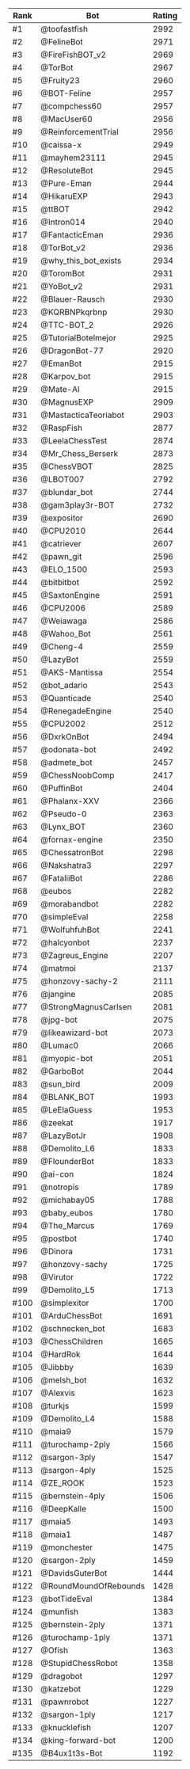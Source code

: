 Rank|Bot|Rating
---|---|---
#1|@toofastfish|2992
#2|@FelineBot|2971
#3|@FireFishBOT_v2|2969
#4|@TorBot|2967
#5|@Fruity23|2960
#6|@BOT-Feline|2957
#7|@compchess60|2957
#8|@MacUser60|2956
#9|@ReinforcementTrial|2956
#10|@caissa-x|2949
#11|@mayhem23111|2945
#12|@ResoluteBot|2945
#13|@Pure-Eman|2944
#14|@HikaruEXP|2943
#15|@ttBOT|2942
#16|@Intron014|2940
#17|@FantacticEman|2936
#18|@TorBot_v2|2936
#19|@why_this_bot_exists|2934
#20|@ToromBot|2931
#21|@YoBot_v2|2931
#22|@Blauer-Rausch|2930
#23|@KQRBNPkqrbnp|2930
#24|@TTC-BOT_2|2926
#25|@TutorialBotelmejor|2925
#26|@DragonBot-77|2920
#27|@EmanBot|2915
#28|@Karpov_bot|2915
#29|@Mate-AI|2915
#30|@MagnusEXP|2909
#31|@MastacticaTeoriabot|2903
#32|@RaspFish|2877
#33|@LeelaChessTest|2874
#34|@Mr_Chess_Berserk|2873
#35|@ChessVBOT|2825
#36|@LBOT007|2792
#37|@blundar_bot|2744
#38|@gam3play3r-BOT|2732
#39|@expositor|2690
#40|@CPU2010|2644
#41|@catriever|2607
#42|@pawn_git|2596
#43|@ELO_1500|2593
#44|@bitbitbot|2592
#45|@SaxtonEngine|2591
#46|@CPU2006|2589
#47|@Weiawaga|2586
#48|@Wahoo_Bot|2561
#49|@Cheng-4|2559
#50|@LazyBot|2559
#51|@AKS-Mantissa|2554
#52|@bot_adario|2543
#53|@Quanticade|2540
#54|@RenegadeEngine|2540
#55|@CPU2002|2512
#56|@DxrkOnBot|2494
#57|@odonata-bot|2492
#58|@admete_bot|2457
#59|@ChessNoobComp|2417
#60|@PuffinBot|2404
#61|@Phalanx-XXV|2366
#62|@Pseudo-0|2363
#63|@Lynx_BOT|2360
#64|@fornax-engine|2350
#65|@ChessatronBot|2298
#66|@Nakshatra3|2297
#67|@FataliiBot|2286
#68|@eubos|2282
#69|@morabandbot|2282
#70|@simpleEval|2258
#71|@WolfuhfuhBot|2241
#72|@halcyonbot|2237
#73|@Zagreus_Engine|2207
#74|@matmoi|2137
#75|@honzovy-sachy-2|2111
#76|@jangine|2085
#77|@StrongMagnusCarlsen|2081
#78|@jpg-bot|2075
#79|@likeawizard-bot|2073
#80|@Lumac0|2066
#81|@myopic-bot|2051
#82|@GarboBot|2044
#83|@sun_bird|2009
#84|@BLANK_BOT|1993
#85|@LeElaGuess|1953
#86|@zeekat|1917
#87|@LazyBotJr|1908
#88|@Demolito_L6|1833
#89|@FlounderBot|1833
#90|@ai-con|1824
#91|@notropis|1789
#92|@michabay05|1788
#93|@baby_eubos|1780
#94|@The_Marcus|1769
#95|@postbot|1740
#96|@Dinora|1731
#97|@honzovy-sachy|1725
#98|@Virutor|1722
#99|@Demolito_L5|1713
#100|@simplexitor|1700
#101|@ArduChessBot|1691
#102|@schnecken_bot|1683
#103|@ChessChildren|1665
#104|@HardRok|1644
#105|@Jibbby|1639
#106|@melsh_bot|1632
#107|@Alexvis|1623
#108|@turkjs|1599
#109|@Demolito_L4|1588
#110|@maia9|1579
#111|@turochamp-2ply|1566
#112|@sargon-3ply|1547
#113|@sargon-4ply|1525
#114|@ZE_ROOK|1523
#115|@bernstein-4ply|1506
#116|@DeepKalle|1500
#117|@maia5|1493
#118|@maia1|1487
#119|@monchester|1475
#120|@sargon-2ply|1459
#121|@DavidsGuterBot|1444
#122|@RoundMoundOfRebounds|1428
#123|@botTideEval|1384
#124|@munfish|1383
#125|@bernstein-2ply|1371
#126|@turochamp-1ply|1371
#127|@Ofish|1363
#128|@StupidChessRobot|1358
#129|@dragobot|1297
#130|@katzebot|1229
#131|@pawnrobot|1227
#132|@sargon-1ply|1217
#133|@knucklefish|1207
#134|@king-forward-bot|1200
#135|@B4ux1t3s-Bot|1192
